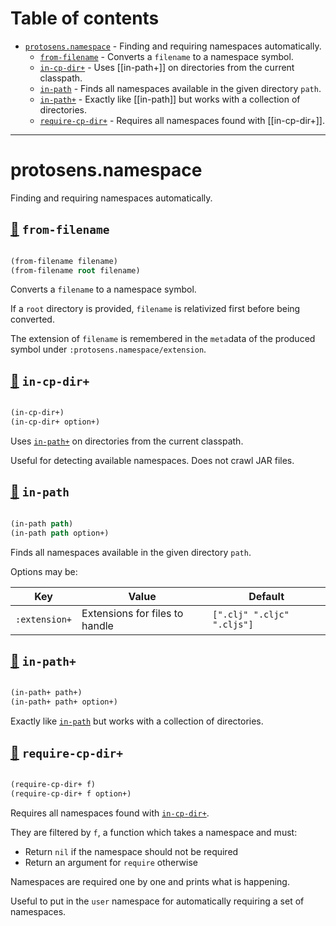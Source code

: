 # Table of contents
-  [`protosens.namespace`](#protosens.namespace)  - Finding and requiring namespaces automatically.
    -  [`from-filename`](#protosens.namespace/from-filename) - Converts a <code>filename</code> to a namespace symbol.
    -  [`in-cp-dir+`](#protosens.namespace/in-cp-dir+) - Uses [[in-path+]] on directories from the current classpath.
    -  [`in-path`](#protosens.namespace/in-path) - Finds all namespaces available in the given directory <code>path</code>.
    -  [`in-path+`](#protosens.namespace/in-path+) - Exactly like [[in-path]] but works with a collection of directories.
    -  [`require-cp-dir+`](#protosens.namespace/require-cp-dir+) - Requires all namespaces found with [[in-cp-dir+]].

-----
# <a name="protosens.namespace">protosens.namespace</a>


Finding and requiring namespaces automatically.




## <a name="protosens.namespace/from-filename">[:page_facing_up:](https://github.com/protosens/monorepo.cljc/blob/develop/module/namespace/src/main/clj/protosens/namespace.clj#L17-L49) `from-filename`</a>
``` clojure

(from-filename filename)
(from-filename root filename)
```


Converts a `filename` to a namespace symbol.

   If a `root` directory is provided, `filename` is relativized first before
   being converted.

   The extension of `filename` is remembered in the `meta`data of the produced
   symbol under `:protosens.namespace/extension`.

## <a name="protosens.namespace/in-cp-dir+">[:page_facing_up:](https://github.com/protosens/monorepo.cljc/blob/develop/module/namespace/src/main/clj/protosens/namespace.clj#L55-L72) `in-cp-dir+`</a>
``` clojure

(in-cp-dir+)
(in-cp-dir+ option+)
```


Uses [`in-path+`](#protosens.namespace/in-path+) on directories from the current classpath.
  
   Useful for detecting available namespaces.
   Does not crawl JAR files.

## <a name="protosens.namespace/in-path">[:page_facing_up:](https://github.com/protosens/monorepo.cljc/blob/develop/module/namespace/src/main/clj/protosens/namespace.clj#L76-L107) `in-path`</a>
``` clojure

(in-path path)
(in-path path option+)
```


Finds all namespaces available in the given directory `path`.

   Options may be:

   | Key           | Value                          | Default                          |
   |---------------|--------------------------------|----------------------------------|
   | `:extension+` | Extensions for files to handle | `[".clj" ".cljc" ".cljs"]` |

## <a name="protosens.namespace/in-path+">[:page_facing_up:](https://github.com/protosens/monorepo.cljc/blob/develop/module/namespace/src/main/clj/protosens/namespace.clj#L112-L128) `in-path+`</a>
``` clojure

(in-path+ path+)
(in-path+ path+ option+)
```


Exactly like [`in-path`](#protosens.namespace/in-path) but works with a collection of directories.

## <a name="protosens.namespace/require-cp-dir+">[:page_facing_up:](https://github.com/protosens/monorepo.cljc/blob/develop/module/namespace/src/main/clj/protosens/namespace.clj#L134-L169) `require-cp-dir+`</a>
``` clojure

(require-cp-dir+ f)
(require-cp-dir+ f option+)
```


Requires all namespaces found with [`in-cp-dir+`](#protosens.namespace/in-cp-dir+).

   They are filtered by `f`, a function which takes a namespace and must:
  
   - Return `nil` if the namespace should not be required
   - Return an argument for `require` otherwise

   Namespaces are required one by one and prints what is happening.
  
   Useful to put in the `user` namespace for automatically requiring a set of
   namespaces.
